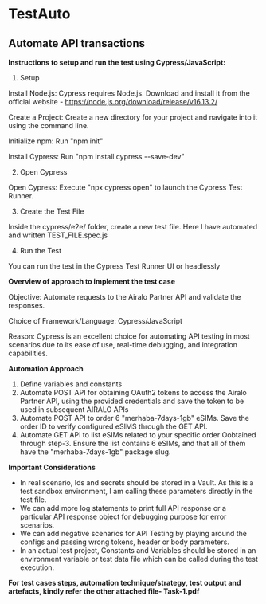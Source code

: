 # TestAuto
## Automate API transactions

**Instructions to setup and run the test using Cypress/JavaScript:**

1. Setup
   
Install Node.js: Cypress requires Node.js. Download and install it from the official website - https://node.js.org/download/release/v16.13.2/

Create a Project: Create a new directory for your project and navigate into it using the command line. 

Initialize npm: Run "npm init" 

Install Cypress: Run "npm install cypress --save-dev"


2. Open Cypress
   
Open Cypress: Execute "npx cypress open" to launch the Cypress Test Runner.

3. Create the Test File
   
Inside the cypress/e2e/ folder, create a new test file. Here I have automated and written TEST_FILE.spec.js

4. Run the Test
   
You can run the test in the Cypress Test Runner UI or headlessly


**Overview of approach to implement the test case**

Objective: Automate requests to the Airalo Partner API and validate the responses.

Choice of Framework/Language: Cypress/JavaScript

Reason: Cypress is an excellent choice for automating API testing in most scenarios due to its ease of use, real-time debugging, and integration capabilities.

**Automation Approach**
1)	Define variables and constants
2)	Automate POST API for obtaining OAuth2 tokens to access the Airalo Partner API, using the provided credentials and save the token to be used in subsequent AIRALO APIs
3)	Automate POST API to order 6 "merhaba-7days-1gb" eSIMs. Save the order ID to verify configured eSIMS through the GET API.
4)	Automate GET API to list eSIMs related to your specific order Oobtained through step-3. Ensure the list contains 6 eSIMs, and that all of them have the "merhaba-7days-1gb" package slug.

**Important Considerations**

- In real scenario, Ids and secrets should be stored in a Vault. As this is a test sandbox environment, I am calling these parameters directly in the test file.
- We can add more log statements to print full API response or a particular API response object for debugging purpose for error scenarios.
- We can add negative scenarios for API Testing by playing around the configs and passing wrong tokens, header or body parameters.
- In an actual test project, Constants and Variables should be stored in an environment variable or test data file which can be called during the test execution.


**For test cases steps, automation technique/strategy, test output and artefacts, kindly refer the other attached file- Task-1.pdf**



